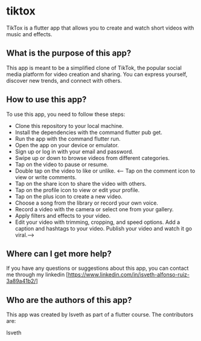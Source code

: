 # tiktox

TikTox is a flutter app that allows you to create and watch short videos with music and effects.

## What is the purpose of this app?

This app is meant to be a simplified clone of TikTok, the popular social media platform for video creation and sharing. You can express yourself, discover new trends, and connect with others.

## How to use this app?

To use this app, you need to follow these steps:

- Clone this repository to your local machine.
- Install the dependencies with the command flutter pub get.
- Run the app with the command flutter run.
- Open the app on your device or emulator.
- Sign up or log in with your email and password.
- Swipe up or down to browse videos from different categories.
- Tap on the video to pause or resume.
- Double tap on the video to like or unlike.
<-- Tap on the comment icon to view or write comments.
- Tap on the share icon to share the video with others.
- Tap on the profile icon to view or edit your profile.
- Tap on the plus icon to create a new video.
- Choose a song from the library or record your own voice.
- Record a video with the camera or select one from your gallery.
- Apply filters and effects to your video.
- Edit your video with trimming, cropping, and speed options.
Add a caption and hashtags to your video.
Publish your video and watch it go viral.-->

## Where can I get more help?

If you have any questions or suggestions about this app, you can contact me through my linkedin [https://www.linkedin.com/in/isveth-alfonso-ruiz-3a89a41b2/]

## Who are the authors of this app?

This app was created by Isveth as part of a flutter course. The contributors are:

Isveth
